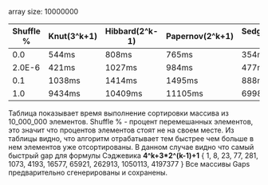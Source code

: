 array size: 10000000

Shuffle %|Knut(3^k+1)|Hibbard(2^k-1)|Papernov(2^k+1)|Sedgewick(4^k+3*2^(k-1)+1)
---|---|---|---|---
0.0|544ms|808ms|765ms|354ms|
2.0E-6|421ms|1027ms|984ms|477ms|
0.1|1038ms|1414ms|1495ms|888ms|
1.0|9434ms|10409ms|11105ms|6998ms|

Таблица показывает время выполнение сортировки массива из 10_000_000 элементов.
Shuffle % - процент перемешанных элементов, это значит что <x> процентов элементов стоят не на своем месте.
Из таблицы видно, что алгоритм отрабатывает тем быстрее чем больше в нем элементов уже отсортированы.
В данном случае видно что самый быстрый gap для формулы Сэджевика **4^k+3*2^(k-1)+1** { 1, 8, 23, 77, 281, 1073, 4193, 16577, 65921, 262913, 1050113, 4197377 }
Все массивы Gaps предварительно сгенерированы и сохранены.
 

 

